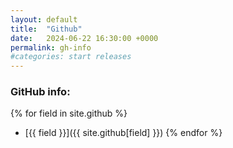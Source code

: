 ```yaml
---
layout: default
title:  "Github"
date:   2024-06-22 16:30:00 +0000
permalink: gh-info
#categories: start releases
---
```


### GitHub info:

{% for field in site.github %}
  * [{{ field }}]({{ site.github[field] }})
{% endfor %}

